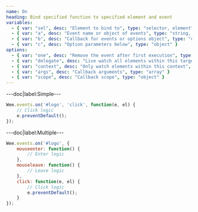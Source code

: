 ```yaml
---
name: On
heading: Bind specified function to specified element and event
variables:
  - { var: "sel", desc: "Element to bind to", type: "selector, element", req: true }
  - { var: "a", desc: "Event name or object of events", type: "string, object", req: true }
  - { var: "b", desc: "Callback for events or options object", type: "callback, object" }
  - { var: "c", desc: "Option parameters below", type: "object" }
options:
  - { var: "one", desc: "Remove the event after first execution", type: "boolean", default: "false" }
  - { var: "delegate", desc: "Live watch all elements within this target", type: "selector, element" }
  - { var: "context", desc: "Only watch elements within this context", type: "selector, element" }
  - { var: "args", desc: "Callback arguments", type: "array" }
  - { var: "scope", desc: "Callback scope", type: "object" }
---
```


---doc|label:Simple---

```javascript
Wee.events.on('#logo', 'click', function(e, el) {
	// Click logic
	e.preventDefault();
});
```

---doc|label:Multiple---

```javascript
Wee.events.on('#logo', {
	mouseenter: function() {
		// Enter logic
	},
	mouseleave: function() {
		// Leave logic
	},
	click: function(e, el) {
		// Click logic
		e.preventDefault();
	}
});
```